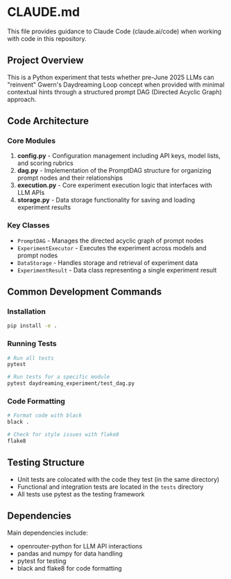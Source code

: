 # CLAUDE.md

This file provides guidance to Claude Code (claude.ai/code) when working with code in this repository.

## Project Overview

This is a Python experiment that tests whether pre-June 2025 LLMs can "reinvent" Gwern's Daydreaming Loop concept when provided with minimal contextual hints through a structured prompt DAG (Directed Acyclic Graph) approach.

## Code Architecture

### Core Modules

1. **config.py** - Configuration management including API keys, model lists, and scoring rubrics
2. **dag.py** - Implementation of the PromptDAG structure for organizing prompt nodes and their relationships
3. **execution.py** - Core experiment execution logic that interfaces with LLM APIs
4. **storage.py** - Data storage functionality for saving and loading experiment results

### Key Classes

- `PromptDAG` - Manages the directed acyclic graph of prompt nodes
- `ExperimentExecutor` - Executes the experiment across models and prompt nodes
- `DataStorage` - Handles storage and retrieval of experiment data
- `ExperimentResult` - Data class representing a single experiment result

## Common Development Commands

### Installation
```bash
pip install -e .
```

### Running Tests
```bash
# Run all tests
pytest

# Run tests for a specific module
pytest daydreaming_experiment/test_dag.py
```

### Code Formatting
```bash
# Format code with black
black .

# Check for style issues with flake8
flake8
```

## Testing Structure

- Unit tests are colocated with the code they test (in the same directory)
- Functional and integration tests are located in the `tests` directory
- All tests use pytest as the testing framework

## Dependencies

Main dependencies include:
- openrouter-python for LLM API interactions
- pandas and numpy for data handling
- pytest for testing
- black and flake8 for code formatting